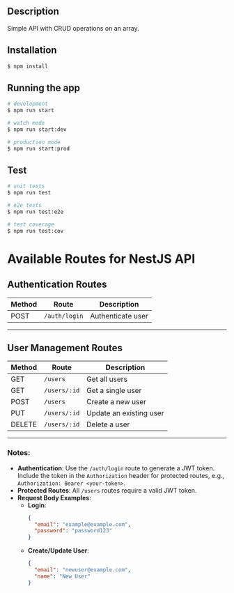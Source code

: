 
## Description

Simple API with CRUD operations on an array.

## Installation

```bash
$ npm install
```

## Running the app

```bash
# development
$ npm run start

# watch mode
$ npm run start:dev

# production mode
$ npm run start:prod
```

## Test

```bash
# unit tests
$ npm run test

# e2e tests
$ npm run test:e2e

# test coverage
$ npm run test:cov
```


# Available Routes for NestJS API

## Authentication Routes
| Method | Route         | Description           |
|--------|---------------|-----------------------|
| POST   | `/auth/login` | Authenticate user     |

---

## User Management Routes
| Method | Route         | Description               |
|--------|---------------|---------------------------|
| GET    | `/users`      | Get all users             |
| GET    | `/users/:id`  | Get a single user         |
| POST   | `/users`      | Create a new user         |
| PUT    | `/users/:id`  | Update an existing user   |
| DELETE | `/users/:id`  | Delete a user             |

---

### Notes:
- **Authentication**: Use the `/auth/login` route to generate a JWT token. Include the token in the `Authorization` header for protected routes, e.g., `Authorization: Bearer <your-token>`.
- **Protected Routes**: All `/users` routes require a valid JWT token.
- **Request Body Examples**:
  - **Login**:
    ```json
    {
      "email": "example@example.com",
      "password": "password123"
    }
    ```
  - **Create/Update User**:
    ```json
    {
      "email": "newuser@example.com",
      "name": "New User"
    }
    ```

